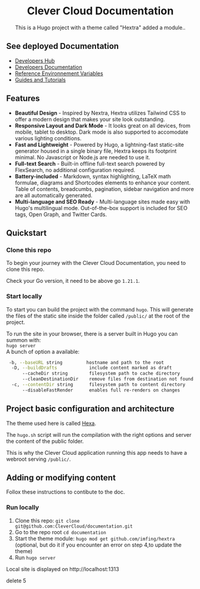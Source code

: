 
<div align="center">
  <h1 align="center">Clever Cloud Documentation</h1>
  <p align="center">
This is a Hugo project with a theme called "Hextra" added a module..</p>
</div>

## See deployed Documentation

- [Developers Hub](https://developers.clever-cloud.com/)
- [Developers Documentation](https://developers.clever-cloud.com/doc/)
- [Reference Environnement Variables](https://developers.clever-cloud.com/doc/reference/reference-environment-variables/)
- [Guides and Tutorials](https://developers.clever-cloud.com/guides/)

## Features

- **Beautiful Design** - Inspired by Nextra, Hextra utilizes Tailwind CSS to offer a modern design that makes your site look outstanding.
- **Responsive Layout and Dark Mode** - It looks great on all devices, from mobile, tablet to desktop. Dark mode is also supported to accomodate various lighting conditions.
- **Fast and Lightweight** - Powered by Hugo, a lightning-fast static-site generator housed in a single binary file, Hextra keeps its footprint minimal. No Javascript or Node.js are needed to use it.
- **Full-text Search** - Built-in offline full-text search powered by FlexSearch, no additional configuration required.
- **Battery-included** - Markdown, syntax highlighting, LaTeX math formulae, diagrams and Shortcodes elements to enhance your content. Table of contents, breadcumbs, pagination, sidebar navigation and more are all automatically generated.
- **Multi-language and SEO Ready** - Multi-language sites made easy with Hugo's multilingual mode. Out-of-the-box support is included for SEO tags, Open Graph, and Twitter Cards.

## Quickstart

### Clone this repo

To begin your journey with the Clever Cloud Documentation, you need to clone this repo.

Check your Go version, it need to be above go `1.21.1`.

### Start locally

To start you can build the project with the command `hugo`. This will generate the files of the static site inside the folder called `/public/` at the root of the project.

To run the site in your browser, there is a server built in Hugo you can summon with:  
`hugo server`  
A bunch of option a available:

```bash
 -b, --baseURL string         hostname and path to the root
  -D, --buildDrafts            include content marked as draft
      --cacheDir string        filesystem path to cache directory
      --cleanDestinationDir    remove files from destination not found in static directories
  -c, --contentDir string      filesystem path to content directory
      --disableFastRender      enables full re-renders on changes
```

## Project basic configuration and architecture

The theme used here is called [Hexa](https://imfing.github.io/hextra/).

The `hugo.sh` script will run the compilation with the right options and server the content of the public folder.

This is why the Clever Cloud application running this app needs to have a webroot serving `/public/`.

## Adding or modifying content

Follox these instructions to contibute to the doc.

### Run locally

1. Clone this repo: `git clone git@github.com:CleverCloud/documentation.git`
2. Go to the repo root `cd documentation`
3. Start the theme module: `hugo mod get github.com/imfing/hextra` (optional, but do it if you encounter an error on step 4,to update the theme)
4. Run `hugo server`

Local site is displayed on http://localhost:1313

delete 5
